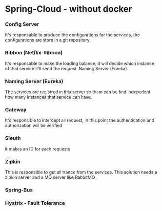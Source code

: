 # Spring-Cloud - without docker

### Config Server
It's responsable to produce the configurations for the services, the configurations are store in a git repository.

### Ribbon (Netflix-Ribbon) 
It's responsable to make the loading balance, it will decide which instance of that service it'll send the request.
Naming Server (Eureka) 

### Naming Server (Eureka)
The services are registred in this server so them can be find indepedent how many instances that service can have.

### Gateway
It's responsible to intercept all request, in this point the authentication and authorization will be verified

### Sleuth
it makes an ID for each  requests

### Zipkin
This is responsible to get all trance from the services.
This solution needs a zipkin server and a MQ server like RabbitMQ

### Spring-Bus

### Hystrix - Fault Tolerance
